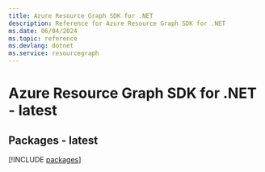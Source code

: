 ```yaml
---
title: Azure Resource Graph SDK for .NET
description: Reference for Azure Resource Graph SDK for .NET
ms.date: 06/04/2024
ms.topic: reference
ms.devlang: dotnet
ms.service: resourcegraph
---
```

# Azure Resource Graph SDK for .NET - latest
## Packages - latest
[!INCLUDE [packages](resource-graph-index.md)]
